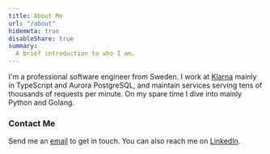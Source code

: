 ```yaml
---
title: About Me
url: "/about"
hidemeta: true
disableShare: true
summary:
  A brief introduction to who I am.
---
```


I'm a professional software engineer from Sweden. I work at [Klarna](https://www.klarna.com) mainly in TypeScript and Aurora PostgreSQL, and maintain services serving tens of thousands of requests per minute. On my spare time I dive into mainly Python and Golang.


### Contact Me
Send me an [email](placeholder@mail.com) to get in touch. You can also reach me on [LinkedIn](https://www.linked.com/in/adamliliemark).
